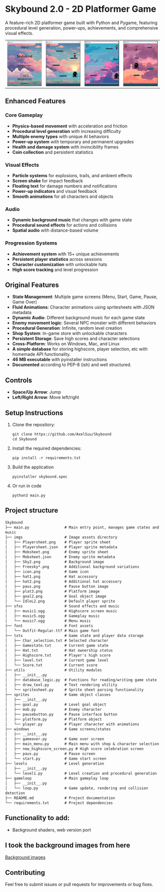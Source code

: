 # Skybound 2.0 - 2D Platformer Game

A feature-rich 2D platformer game built with Python and Pygame, featuring procedural level generation, power-ups, achievements, and comprehensive visual effects.

<table>
  <tr>
    <td><img src="imgs/1.png"/></td>
    <td><img src="imgs/2.png"/></td>
    <td><img src="imgs/3.png"/></td>
    <td><img src="imgs/4.png"/></td>
  </tr>
</table>

## Enhanced Features

### Core Gameplay
- **Physics-based movement** with acceleration and friction
- **Procedural level generation** with increasing difficulty
- **Multiple enemy types** with unique AI behaviors  
- **Power-up system** with temporary and permanent upgrades
- **Health and damage system** with invincibility frames
- **Coin collection** and persistent statistics

### Visual Effects
- **Particle systems** for explosions, trails, and ambient effects
- **Screen shake** for impact feedback
- **Floating text** for damage numbers and notifications
- **Power-up indicators** and visual feedback
- **Smooth animations** for all characters and objects

### Audio
- **Dynamic background music** that changes with game state
- **Procedural sound effects** for actions and collisions
- **Spatial audio** with distance-based volume

### Progression Systems
- **Achievement system** with 15+ unique achievements
- **Persistent player statistics** across sessions
- **Character customization** with unlockable hats
- **High score tracking** and level progression

## Original Features
- **State Management**: Multiple game screens (Menu, Start, Game, Pause, Game Over)
- **Fluid Animations**: Character animations using spritesheets with JSON metadata
- **Dynamic Audio**: Different background music for each game state
- **Enemy movement logic**: Several NPC monster with different behaviors
- **Procedural Generation**: Infinite, random level creation
- **Shop System**: In-game store with unlockable characters
- **Persistent Storage**: Save high scores and character selections
- **Cross-Platform**: Works on Windows, Mac, and Linux
- **A simple database** for storing highscore, player selection, etc with homemade API functionality.
- **46 MB executable** with pyinstaller instructions
- **Documented** according to PEP-8 (ish) and well structured.


## Controls
- **Space/Up Arrow**: Jump
- **Left/Right Arrow**: Move left/right

## Setup Instructions

1. Clone the repository:
   ```
   git clone https://github.com/AxelSuu/Skybound
   cd Skybound
   ```

2. Install the required dependencies:
   ```
   pip install -r requirements.txt
   ```

3. Build the application
   ```
   pyinstaller skybound.spec
   ```
4. Or run in code
   ```
   python3 main.py
   ```




## Project structure
```
Skybound
├── main.py                # Main entry point, manages game states and music
├── imgs                   # Image assets directory
│   ├── Playersheet.png    # Player sprite sheet
│   ├── Playersheet.json   # Player sprite metadata
│   ├── Mobsheet.png       # Enemy sprite sheet
│   ├── Mobsheet.json      # Enemy sprite metadata
│   ├── Sky2.png           # Background image
│   ├── Freesky*.png       # Additional background variations
│   ├── icon.png           # Game icon
│   ├── hat1.png           # Hat accessory
│   ├── hat2.png           # Additional hat accessory
│   ├── paus.png           # Pause button image
│   ├── plat3.png          # Platform image
│   ├── goal2.png          # Goal object image
│   └── IdleL2.png         # Default player sprite
├── sfxs                   # Sound effects and music
│   ├── music1.ogg         # Highscore screen music
│   ├── music5.ogg         # Gameplay music
│   └── music7.ogg         # Menu music
├── font                   # Font assets
│   └── Outfit-Regular.ttf # Main game font
├── txts                   # Game state and player data storage
│   ├── Char_selection.txt # Selected character
│   ├── Gamestate.txt      # Current game state
│   ├── Hat.txt            # Hat ownership status
│   ├── Highscore.txt      # Player's high score
│   ├── level.txt          # Current game level
│   └── Score.txt          # Current score
├── utils                  # Utility modules
│   ├── __init__.py
│   ├── database_logic.py  # Functions for reading/writing game state
│   ├── draw_text.py       # Text rendering utility
│   └── spritesheet.py     # Sprite sheet parsing functionality
├── sprites                # Game object classes
│   ├── __init__.py
│   ├── goal.py            # Level goal object
│   ├── mob.py             # Enemy character
│   ├── pausebutton.py     # Pause interface button
│   ├── platform.py        # Platform object
│   └── player.py          # Player character with animations
├── windows                # Game screens/states
│   ├── __init__.py
│   ├── gameover.py        # Game over screen
│   ├── main_menu.py       # Main menu with shop & character selection
│   ├── new_highscore_screen.py # High score celebration screen
│   ├── paus.py            # Pause screen
│   └── start.py           # Game start screen
├── levels                 # Level generation
│   ├── __init__.py
│   └── level1.py          # Level creation and procedural generation
├── gameloop               # Main gameplay loop
│   ├── __init__.py
│   └── loop.py            # Game update, rendering and collision detection
├── README.md              # Project documentation
└── requirements.txt       # Project dependencies
```

## Functionality to add:
- Background shaders, web version port

## I took the background images from here
[Background images](https://craftpix.net/freebies/free-sky-with-clouds-background-pixel-art-set/)


## Contributing

Feel free to submit issues or pull requests for improvements or bug fixes.
